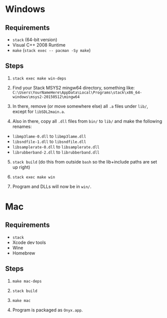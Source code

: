 # Windows

## Requirements

  * `stack` (64-bit version)
  * Visual C++ 2008 Runtime
  * `make` (`stack exec -- pacman -Sy make`)

## Steps

1. `stack exec make win-deps`

2. Find your Stack MSYS2 mingw64 directory, something like: `C:\Users\YourNameHere\AppData\Local\Programs\stack\x86_64-windows\msys2-20150512\mingw64`

3. In there, remove (or move somewhere else) all `.a` files under `lib/`, except for `libSDL2main.a`.

4. Also in there, copy all `.dll` files from `bin/` to `lib/` and make the following renames:

  * `libmp3lame-0.dll` to `libmp3lame.dll`
  * `libsndfile-1.dll` to `libsndfile.dll`
  * `libsamplerate-0.dll` to `libsamplerate.dll`
  * `librubberband-2.dll` to `librubberband.dll`

5. `stack build` (do this from outside `bash` so the lib+include paths are set up right)

6. `stack exec make win`

7. Program and DLLs will now be in `win/`.

# Mac

## Requirements

  * `stack`
  * Xcode dev tools
  * Wine
  * Homebrew

## Steps

1. `make mac-deps`

2. `stack build`

3. `make mac`

4. Program is packaged as `Onyx.app`.
